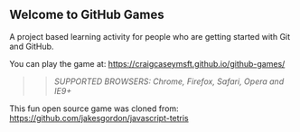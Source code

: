 ## Welcome to GitHub Games

A project based learning activity for people who are getting started with Git and GitHub.

You can play the game at: https://craigcaseymsft.github.io/github-games/

>> _*SUPPORTED BROWSERS*: Chrome, Firefox, Safari, Opera and IE9+_

This fun open source game was cloned from: https://github.com/jakesgordon/javascript-tetris
